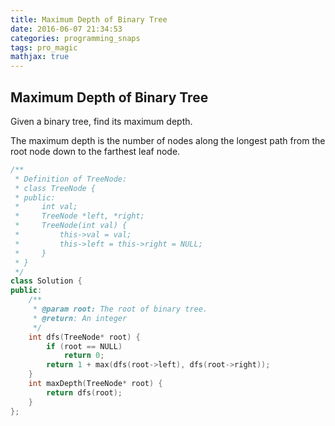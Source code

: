 ```yaml
---
title: Maximum Depth of Binary Tree
date: 2016-06-07 21:34:53
categories: programming_snaps
tags: pro_magic
mathjax: true
---
```


## Maximum Depth of Binary Tree

Given a binary tree, find its maximum depth.

The maximum depth is the number of nodes along the longest path from the root node down to the farthest leaf node.

```cpp
/**
 * Definition of TreeNode:
 * class TreeNode {
 * public:
 *     int val;
 *     TreeNode *left, *right;
 *     TreeNode(int val) {
 *         this->val = val;
 *         this->left = this->right = NULL;
 *     }
 * }
 */
class Solution {
public:
    /**
     * @param root: The root of binary tree.
     * @return: An integer
     */
    int dfs(TreeNode* root) {
        if (root == NULL)
            return 0;
        return 1 + max(dfs(root->left), dfs(root->right));
    }
    int maxDepth(TreeNode* root) {
        return dfs(root);
    }
};
```

